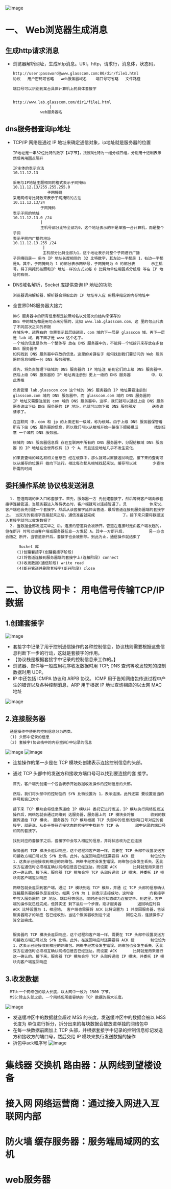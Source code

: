 
![image](https://github.com/guanguanqingchao/guanqingchao.github.io/blob/master/net1.png)

# 一、 Web浏览器生成消息
## 生成http请求消息
- 浏览器解析网址，生成http消息。URI，http，请求行，消息体，状态码，

      http://user:password@www.glasscom.com:80/dir/file1.html
      协议   用户密码可省略   web服务器域名    端口号可省略   文件路径
      
      端口号可以识别到某台具体计算机上的具体套接字
      
      
      http://www.lab.glasscom.com/dir1/file1.html
                      |
                  web服务器名
                  
## dns服务器查询ip地址
- TCP/IP 网络是通过 IP 地址来确定通信对象，ip地址就是服务器的位置

      IP地址是一串32位比特的数字【4字节】，按照8比特为一组分成四组，分别用十进制表示 然后再用圆点隔开
      
      IP主体的表示方法
      10.11.12.13
      
      采用与IP地址主题相同的格式表示子网掩码
      10.11.12.13/255.255.255.0
                     子网掩码
      采用网络号比特数来表示子网掩码的方法
      10.11.12.13/24
                  子网掩码
      表示子网的地址
      10.11.12.13.0 /24
                  | 
                  主机号部分比特全部为0，这个地址表示的不是单独一台计算机，而是整个子网
      表示子网内广播的地址
      10.11.12.13.255 /24
                   |
                   主机部分比特全部为1，这个地址表示对整个子网进行广播
      子网掩码是一 串与 IP 地址长度相同的 32 比特数字，其左边一半都是 1，右边一半都是0。其中，子网掩码为 1 的部分表示网络号，子网掩码为 0 的部分表       示主机号。将子网掩码按照和IP 地址一样的方式以每 8 比特为单位用圆点分组后 写在 IP 地址的右侧，
      
- DNS域名解析，Socket 库提供查询 IP 地址的功能

      浏览器调用解析器，解析器会将取出的 IP 地址写入应 用程序指定的内存地址中
      
- 全世界DNS服务器大接力
      
      DNS 服务器中的所有信息都是按照域名以分层次的结构来保存的
      DNS 中的域名都是用句点来分隔的，比如 www.lab.glasscom.com，这 里的句点代表了不同层次之间的界限
      在域名中，越靠右的 位置表示其层级越高，com 域的下一层是 glasscom 域，再下一层是 lab 域，再下面才是 www 这个名字。
      一个域的信息是作为一个整体存 放在 DNS 服务器中的，不能将一个域拆开来存放在多台 DNS 服务器中
      如何找到 DNS 服务器中存放的信息。这里的关键在于 如何找到我们要访问的 Web 服务器的信息归哪一台 DNS 服务器管。
      
      首先，将负责管理下级域的 DNS 服务器的 IP 地址注 册到它们的上级 DNS 服务器中，然后上级 DNS 服务器的 IP 地址再注册到 更上一级的 DNS 服务器         中，以此类推
      
      负责管理 lab.glasscom.com 这个域的 DNS 服务器的 IP 地址需要注册到 glasscom.com 域的 DNS 服务器中，而 glasscom.com 域的 DNS 服务器的       IP 地址又需要注册到 com 域的 DNS 服务器中。这样，我们就可以通过上级 DNS 服务器查询出下级 DNS 服务器的 IP 地址，也就可以向下级 DNS 服务器发       送查询请求了。
      
      在互联网 中，com 和 jp 的上面还有一级域，称为根域。由于上级 DNS 服务器保管着所有下级 DNS 服务器的信息，所以我们可以从根域开始一路往下顺藤摸瓜       找到任意 一个域的 DNS 服务器。
      
      根域的 DNS 服务器信息保 存在互联网中所有的 DNS 服务器中，分配给根域 DNS 服务器 的 IP 地址在全世界仅有 13 个 A，而且这些地址几乎不发生变化，
      
      如果要查询的域名和相关信息已 经在缓存中，那么就可以直接返回响应，接下来的查询可以从缓存的位置开 始向下进行。相比每次都从根域找起来说，缓存可以减       少查询所需的时间
      
## 委托操作系统 协议栈发送消息

      1. 管道两端的出入口称套接字。首先，服务器一方 先创建套接字，然后等待客户端向该套接字连接管道，当服务器进入等待状态时，客户端就可以连接管道了。具          体来说，客户端也会先创建一个套接字，然后从该套接字延伸出管道，最后管道连接到服务器端的套接字上。 当双方的套接字连接起来之后，通信准备就完成            了。接下来只要将数据送入套接字就可以收发数据了
      2. 当数据全部发送完毕之 后，连接的管道将会被断开。管道在连接时是由客户端发起的，但在断开 时可以由客户端或服务器任意一方发起 A。其中一方断开后，          另一方也会随之 断开，当管道断开后，套接字也会被删除。到此为止，通信操作就结束了
         
          Socket 库
         (1)创建套接字(创建套接字阶段) 
         (2)将管道连接到服务器端的套接字上(连接阶段) connect
         (3)收发数据(通信阶段) write read
         (4)断开管道并删除套接字(断开阶段) close
                                                                                               

# 二、协议栈 网卡： 用电信号传输TCP/IP数据

## 1.创建套接字

![image](https://github.com/guanguanqingchao/guanqingchao.github.io/blob/master/tcp.jpeg)

- 套接字中记录了用于控制通信操作的各种控制信息，协议栈则需要根据这些信息判断下一步的行动，这就是套接字的作用。
- 【协议栈是根据套接字中记录的控制信息来工作的。】
- 浏览器、邮件等一般应用程序收发数据时用 TCP; DNS 查询等收发较短的控制数据时用 UDP。
- IP 中还包括 ICMPA 协议和 ARPB 协议。 ICMP 用于告知网络包传送过程中产生的错误以及各种控制消息，ARP 用于根据 IP 地址查询相应的以太网 MAC 地址 


![image](https://github.com/guanguanqingchao/guanqingchao.github.io/blob/master/socket.jpeg)

## 2.连接服务器

      通信操作中使用的控制信息分为两类。
      (1) 头部中记录的信息 
      (2) 套接字(协议栈中的内存空间)中记录的信息
      
![image](https://github.com/guanguanqingchao/guanqingchao.github.io/blob/master/tcphead.jpeg)
![image](https://github.com/guanguanqingchao/guanqingchao.github.io/blob/master/package.jpeg)

- 连接操作的第一步是在 TCP 模块处创建表示连接控制信息的头部。
- 通过 TCP 头部中的发送方和接收方端口号可以找到要连接的套 接字。
      
      首先，客户端先创建一个包含表示开始数据收发操作的控制信息的头部。
      
      然后，我们将头部中的控制位的 SYN 比特设置为 1，表示连接。此外还需 要设置适当的序号和窗口大小
      
      接下来 TCP 模块会将信息传递给 IP 模块并 委托它进行发送，IP 模块执行网络包发送操作后，网络包就会通过网络到 达服务器，服务器上的 IP 模块会将接       收到的数据传递给 TCP 模块， 服务器的 TCP 模块根据 TCP 头部中的信息找到端口号对应的套接字，就是说，从处于等待连接状态的套接字中找到与 TCP 头       部中记录的端口号 相同的套接字。
      
      找到对应的套接字之后，套接字中会写入相应的信息，并将状态改为正在连接
      
      服务器的 TCP 模块会返回响应，这个过程和客户端一样，需要在 TCP 头部中设置发送方和接收方端口号以及 SYN 比特。此外，在返回响应时还需要将 ACK 控       制位设为 1，这表示已经接收到相应的网络包。网络中经常会发生错误，网络包也会发生丢失，因此双方在通信时必须相互确认网络包是否已经送达，而设置 ACK       比特就是用来进行这一确认的。接下来，服务器 TCP 模块会将 TCP 头部传递给 IP 模块，并委托 IP 模块向客户端返回响应
      
      网络包就会返回到客户端，通过 IP 模块到达 TCP 模块，并通 过 TCP 头部的信息确认连接服务器的操作是否成功。如果 SYN 为 1 则表示连接成功，这时会       向套接字中写入服务器的 IP 地址、端口号等信息，同时还会将状态改为连接完毕。到这里，客户端的操作就已经完成，但其实还 剩下最后一个步骤。刚才服务器       返回响应时将 ACK 比特设置为 1，相应地， 客户端也需要将 ACK 比特设置为 1 并发回服务器，告诉服务器刚才的响应 包已经收到。当这个服务器收到这个返       回包之后，连接操作才算全部完成。


      服务器的 TCP 模块会返回响应，这个过程和客户端一样，需要在 TCP 头部中设置发送方和接收方端口号以及 SYN 比特。此外，在返回响应时还需要将 ACK 控       制位设为 1，这表示已经接收到相应的网络包。网络中经常会发生错误，网络包也会发生丢失，因此双方在通信时必须相互确认网络包是否已经送达，而设置 ACK       比特就是用来进行这一确认的。接下来，服务器 TCP 模块会将 TCP 头部传递给 IP 模块，并委托 IP 模块向客户端返回响应
      
## 3.收发数据

      MTU:一个网络包的最大长度，以太网中一般为 1500 字节。 
      MSS:除去头部之后，一个网络包所能容纳的 TCP 数据的最大长度。
      
![image](https://github.com/guanguanqingchao/guanqingchao.github.io/blob/master/dividie.jpeg)

- 发送缓冲区中的数据就会超过 MSS 的长度，发送缓冲区中的数据会被以 MSS 长度为 单位进行拆分，拆分出来的每块数据会被放进单独的网络包中
- 在每一块数据前面加上 TCP 头部，并根据套接字中记录的控制信息标记发送方和接收方的端口号，然后交给 IP 模块来执行发送数据的操作
- 拆包中ack和序号
![image](https://github.com/guanguanqingchao/guanqingchao.github.io/blob/master/ack.jpeg)


      
      










# 集线器 交换机 路由器：从网线到望楼设备
# 接入网 网络运营商：通过接入网进入互联网内部
# 防火墙 缓存服务器：服务端局域网的玄机
# web服务器
